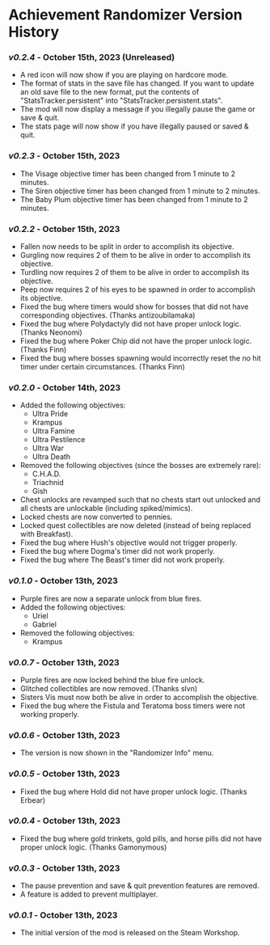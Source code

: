 # Achievement Randomizer Version History

<!-- cspell:ignore antizoubilamaka,Erbear,Neonomi,slvn -->
<!-- markdownlint-disable MD001 -->

### _v0.2.4_ - October 15th, 2023 (Unreleased)

- A red icon will now show if you are playing on hardcore mode.
- The format of stats in the save file has changed. If you want to update an old save file to the new format, put the contents of "StatsTracker.persistent" into "StatsTracker.persistent.stats".
- The mod will now display a message if you illegally pause the game or save & quit.
- The stats page will now show if you have illegally paused or saved & quit.

### _v0.2.3_ - October 15th, 2023

- The Visage objective timer has been changed from 1 minute to 2 minutes.
- The Siren objective timer has been changed from 1 minute to 2 minutes.
- The Baby Plum objective timer has been changed from 1 minute to 2 minutes.

### _v0.2.2_ - October 15th, 2023

- Fallen now needs to be split in order to accomplish its objective.
- Gurgling now requires 2 of them to be alive in order to accomplish its objective.
- Turdling now requires 2 of them to be alive in order to accomplish its objective.
- Peep now requires 2 of his eyes to be spawned in order to accomplish its objective.
- Fixed the bug where timers would show for bosses that did not have corresponding objectives. (Thanks antizoubilamaka)
- Fixed the bug where Polydactyly did not have proper unlock logic. (Thanks Neonomi)
- Fixed the bug where Poker Chip did not have the proper unlock logic. (Thanks Finn)
- Fixed the bug where bosses spawning would incorrectly reset the no hit timer under certain circumstances. (Thanks Finn)

### _v0.2.0_ - October 14th, 2023

- Added the following objectives:
  - Ultra Pride
  - Krampus
  - Ultra Famine
  - Ultra Pestilence
  - Ultra War
  - Ultra Death
- Removed the following objectives (since the bosses are extremely rare):
  - C.H.A.D.
  - Triachnid
  - Gish
- Chest unlocks are revamped such that no chests start out unlocked and all chests are unlockable (including spiked/mimics).
- Locked chests are now converted to pennies.
- Locked quest collectibles are now deleted (instead of being replaced with Breakfast).
- Fixed the bug where Hush's objective would not trigger properly.
- Fixed the bug where Dogma's timer did not work properly.
- Fixed the bug where The Beast's timer did not work properly.

### _v0.1.0_ - October 13th, 2023

- Purple fires are now a separate unlock from blue fires.
- Added the following objectives:
  - Uriel
  - Gabriel
- Removed the following objectives:
  - Krampus

### _v0.0.7_ - October 13th, 2023

- Purple fires are now locked behind the blue fire unlock.
- Glitched collectibles are now removed. (Thanks slvn)
- Sisters Vis must now both be alive in order to accomplish the objective.
- Fixed the bug where the Fistula and Teratoma boss timers were not working properly.

### _v0.0.6_ - October 13th, 2023

- The version is now shown in the "Randomizer Info" menu.

### _v0.0.5_ - October 13th, 2023

- Fixed the bug where Hold did not have proper unlock logic. (Thanks Erbear)

### _v0.0.4_ - October 13th, 2023

- Fixed the bug where gold trinkets, gold pills, and horse pills did not have proper unlock logic. (Thanks Gamonymous)

### _v0.0.3_ - October 13th, 2023

- The pause prevention and save & quit prevention features are removed.
- A feature is added to prevent multiplayer.

### _v0.0.1_ - October 13th, 2023

- The initial version of the mod is released on the Steam Workshop.
